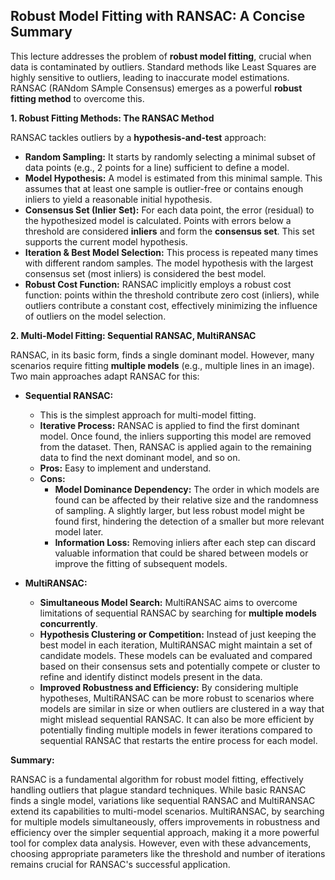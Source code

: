 ## Robust Model Fitting with RANSAC: A Concise Summary

This lecture addresses the problem of **robust model fitting**, crucial when data is contaminated by outliers. Standard methods like Least Squares are highly sensitive to outliers, leading to inaccurate model estimations. RANSAC (RANdom SAmple Consensus) emerges as a powerful **robust fitting method** to overcome this.

**1. Robust Fitting Methods: The RANSAC Method**

RANSAC tackles outliers by a **hypothesis-and-test** approach:

* **Random Sampling:** It starts by randomly selecting a minimal subset of data points (e.g., 2 points for a line) sufficient to define a model.
* **Model Hypothesis:**  A model is estimated from this minimal sample. This assumes that at least one sample is outlier-free or contains enough inliers to yield a reasonable initial hypothesis.
* **Consensus Set (Inlier Set):**  For each data point, the error (residual) to the hypothesized model is calculated. Points with errors below a threshold are considered **inliers** and form the **consensus set**. This set supports the current model hypothesis.
* **Iteration & Best Model Selection:** This process is repeated many times with different random samples. The model hypothesis with the largest consensus set (most inliers) is considered the best model.
* **Robust Cost Function:** RANSAC implicitly employs a robust cost function: points within the threshold contribute zero cost (inliers), while outliers contribute a constant cost, effectively minimizing the influence of outliers on the model selection.

**2. Multi-Model Fitting: Sequential RANSAC, MultiRANSAC**

RANSAC, in its basic form, finds a single dominant model. However, many scenarios require fitting **multiple models** (e.g., multiple lines in an image). Two main approaches adapt RANSAC for this:

* **Sequential RANSAC:**
    * This is the simplest approach for multi-model fitting.
    * **Iterative Process:**  RANSAC is applied to find the first dominant model. Once found, the inliers supporting this model are removed from the dataset. Then, RANSAC is applied again to the remaining data to find the next dominant model, and so on.
    * **Pros:** Easy to implement and understand.
    * **Cons:**
        * **Model Dominance Dependency:**  The order in which models are found can be affected by their relative size and the randomness of sampling. A slightly larger, but less robust model might be found first, hindering the detection of a smaller but more relevant model later.
        * **Information Loss:** Removing inliers after each step can discard valuable information that could be shared between models or improve the fitting of subsequent models.

* **MultiRANSAC:**
    * **Simultaneous Model Search:** MultiRANSAC aims to overcome limitations of sequential RANSAC by searching for **multiple models concurrently**.
    * **Hypothesis Clustering or Competition:**  Instead of just keeping the best model in each iteration, MultiRANSAC might maintain a set of candidate models. These models can be evaluated and compared based on their consensus sets and potentially compete or cluster to refine and identify distinct models present in the data.
    * **Improved Robustness and Efficiency:** By considering multiple hypotheses, MultiRANSAC can be more robust to scenarios where models are similar in size or when outliers are clustered in a way that might mislead sequential RANSAC. It can also be more efficient by potentially finding multiple models in fewer iterations compared to sequential RANSAC that restarts the entire process for each model.

**Summary:**

RANSAC is a fundamental algorithm for robust model fitting, effectively handling outliers that plague standard techniques. While basic RANSAC finds a single model, variations like sequential RANSAC and MultiRANSAC extend its capabilities to multi-model scenarios. MultiRANSAC, by searching for multiple models simultaneously, offers improvements in robustness and efficiency over the simpler sequential approach, making it a more powerful tool for complex data analysis. However, even with these advancements, choosing appropriate parameters like the threshold and number of iterations remains crucial for RANSAC's successful application.
